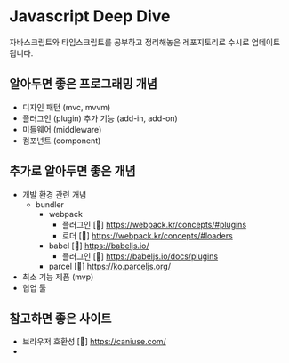 # Javascript Deep Dive
자바스크립트와 타입스크립트를 공부하고 정리해놓은 레포지토리로 수시로 업데이트 됩니다.

## 알아두면 좋은 프로그래밍 개념
- 디자인 패턴 (mvc, mvvm)
- 플러그인 (plugin) 추가 기능 (add-in, add-on)
- 미들웨어 (middleware)
- 컴포넌트 (component)

## 추가로 알아두면 좋은 개념
- 개발 환경 관련 개념
    - bundler
        - webpack
            * 플러그인 [🔗] https://webpack.kr/concepts/#plugins
            * 로더 [🔗] https://webpack.kr/concepts/#loaders
        - babel [🔗] https://babeljs.io/
            * 플러그인 [🔗] https://babeljs.io/docs/plugins
        - parcel [🔗] https://ko.parceljs.org/
- 최소 기능 제품 (mvp)
- 협업 툴

## 참고하면 좋은 사이트
- 브라우저 호환성 [🔗] https://caniuse.com/
- 